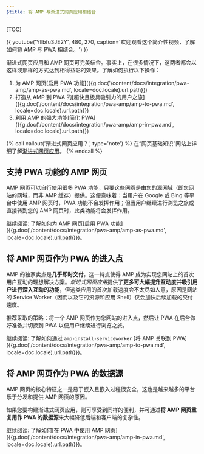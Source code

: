 ```yaml
---
$title: 将 AMP 与渐进式网页应用相结合
---
```

[TOC]

{{ youtube('Yllbfu3JE2Y', 480, 270, caption='欢迎观看这个简介性视频，了解如何将 AMP 与 PWA 相结合。') }}

渐进式网页应用和 AMP 网页可完美结合。事实上，在很多情况下，这两者都会以这样或那样的方式达到相得益彰的效果。了解如何执行以下操作：

1. 为 AMP 网页[启用 PWA 功能]({{g.doc('/content/docs/integration/pwa-amp/amp-as-pwa.md', locale=doc.locale).url.path}})
2. 打造从 AMP 到 PWA 的[超快且极具吸引力的用户之旅]({{g.doc('/content/docs/integration/pwa-amp/amp-to-pwa.md', locale=doc.locale).url.path}})
3. 利用 AMP 的强大功能[简化 PWA]({{g.doc('/content/docs/integration/pwa-amp/amp-in-pwa.md', locale=doc.locale).url.path}})

{% call callout('渐进式网页应用？', type='note') %}
在“网页基础知识”网站上详细了解[渐进式网页应用](https://developers.google.com/web/progressive-web-apps/)。
{% endcall %}

## 支持 PWA 功能的 AMP 网页

AMP 网页可以自行使用很多 PWA 功能，只要这些网页是由您的源网域（即您网站的网域，而非 AMP 缓存）提供。这便意味着：当用户在 Google 或 Bing 等平台中使用 AMP 网页时，PWA 功能不会发挥作用；但当用户继续进行浏览之旅或直接转到您的 AMP 网页时，此类功能将会发挥作用。

继续阅读: 了解如何为 AMP 网页[启用 PWA 功能]({{g.doc('/content/docs/integration/pwa-amp/amp-as-pwa.md', locale=doc.locale).url.path}})。

## 将 AMP 网页作为 PWA 的进入点

AMP 的独家卖点是**几乎即时交付**，这一特点使得 AMP 成为实现您网站上的首次用户互动的理想解决方案。*渐进式网页应用*提供了**更多可大幅提升互动度并吸引用户进行深入互动的功能**，但这类应用的首次加载速度会不太尽如人意，原因是网站的 Service Worker（因而以及它的资源和应用 Shell）仅会加快后续加载的交付速度。

推荐采取的策略：将一个 AMP 网页作为您网站的进入点，然后让 PWA 在后台做好准备并切换到 PWA 以便用户继续进行浏览之旅。

继续阅读: 了解如何通过 `amp-install-serviceworker` [将 AMP 关联到 PWA]({{g.doc('/content/docs/integration/pwa-amp/amp-to-pwa.md', locale=doc.locale).url.path}})。

## 将 AMP 网页作为 PWA 的数据源

AMP 网页的核心特征之一是易于嵌入且嵌入过程很安全，这也是越来越多的平台乐于分发和提供 AMP 网页的原因。

如果您要构建渐进式网页应用，则可享受到同样的便利，并可通过**将 AMP 网页重复用作 PWA 的数据源**来大幅降低后端和客户端的复杂性。

继续阅读: 了解如何[在 PWA 中使用 AMP 网页]({{g.doc('/content/docs/integration/pwa-amp/amp-in-pwa.md', locale=doc.locale).url.path}})。
